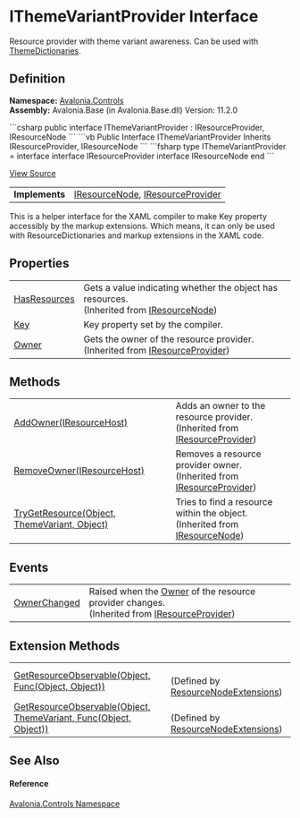 # IThemeVariantProvider Interface


Resource provider with theme variant awareness. Can be used with <a href="P_Avalonia_Controls_IResourceDictionary_ThemeDictionaries">ThemeDictionaries</a>.



## Definition
**Namespace:** <a href="N_Avalonia_Controls">Avalonia.Controls</a>  
**Assembly:** Avalonia.Base (in Avalonia.Base.dll) Version: 11.2.0

<Tabs groupId="api-code-preview">
<TabItem value="csharp" label="C#">
```csharp
public interface IThemeVariantProvider : IResourceProvider, 
	IResourceNode
```
</TabItem>
<TabItem value="vb" label="VB">
```vb
Public Interface IThemeVariantProvider
	Inherits IResourceProvider, IResourceNode
```
</TabItem>
<TabItem value="fsharp" label="F#">
```fsharp
type IThemeVariantProvider = 
    interface
        interface IResourceProvider
        interface IResourceNode
    end
```
</TabItem>
</Tabs>



<a href="https://github.com/AvaloniaUI/Avalonia/tree/master/src/Avalonia.Base/Controls/IThemeVariantProvider.cs" title="View the source code">View Source</a>

<table>
<tr><td><strong>Implements</strong></td><td><a href="T_Avalonia_Controls_IResourceNode">IResourceNode</a>, <a href="T_Avalonia_Controls_IResourceProvider">IResourceProvider</a></td></tr>
</table>

This is a helper interface for the XAML compiler to make Key property accessibly by the markup extensions. Which means, it can only be used with ResourceDictionaries and markup extensions in the XAML code.

## Properties
<table>
<tr>
<td><a href="P_Avalonia_Controls_IResourceNode_HasResources">HasResources</a></td>
<td>Gets a value indicating whether the object has resources.<br />(Inherited from <a href="T_Avalonia_Controls_IResourceNode">IResourceNode</a>)</td>
</tr>
<tr>
<td><a href="P_Avalonia_Controls_IThemeVariantProvider_Key">Key</a></td>
<td>Key property set by the compiler.</td>
</tr>
<tr>
<td><a href="P_Avalonia_Controls_IResourceProvider_Owner">Owner</a></td>
<td>Gets the owner of the resource provider.<br />(Inherited from <a href="T_Avalonia_Controls_IResourceProvider">IResourceProvider</a>)</td>
</tr>
</table>

## Methods
<table>
<tr>
<td><a href="M_Avalonia_Controls_IResourceProvider_AddOwner">AddOwner(IResourceHost)</a></td>
<td>Adds an owner to the resource provider.<br />(Inherited from <a href="T_Avalonia_Controls_IResourceProvider">IResourceProvider</a>)</td>
</tr>
<tr>
<td><a href="M_Avalonia_Controls_IResourceProvider_RemoveOwner">RemoveOwner(IResourceHost)</a></td>
<td>Removes a resource provider owner.<br />(Inherited from <a href="T_Avalonia_Controls_IResourceProvider">IResourceProvider</a>)</td>
</tr>
<tr>
<td><a href="M_Avalonia_Controls_IResourceNode_TryGetResource">TryGetResource(Object, ThemeVariant, Object)</a></td>
<td>Tries to find a resource within the object.<br />(Inherited from <a href="T_Avalonia_Controls_IResourceNode">IResourceNode</a>)</td>
</tr>
</table>

## Events
<table>
<tr>
<td><a href="E_Avalonia_Controls_IResourceProvider_OwnerChanged">OwnerChanged</a></td>
<td>Raised when the <a href="P_Avalonia_Controls_IResourceProvider_Owner">Owner</a> of the resource provider changes.<br />(Inherited from <a href="T_Avalonia_Controls_IResourceProvider">IResourceProvider</a>)</td>
</tr>
</table>

## Extension Methods
<table>
<tr>
<td><a href="M_Avalonia_Controls_ResourceNodeExtensions_GetResourceObservable_2">GetResourceObservable(Object, Func(Object, Object))</a></td>
<td><br />(Defined by <a href="T_Avalonia_Controls_ResourceNodeExtensions">ResourceNodeExtensions</a>)</td>
</tr>
<tr>
<td><a href="M_Avalonia_Controls_ResourceNodeExtensions_GetResourceObservable_1">GetResourceObservable(Object, ThemeVariant, Func(Object, Object))</a></td>
<td><br />(Defined by <a href="T_Avalonia_Controls_ResourceNodeExtensions">ResourceNodeExtensions</a>)</td>
</tr>
</table>

## See Also


#### Reference
<a href="N_Avalonia_Controls">Avalonia.Controls Namespace</a>  

